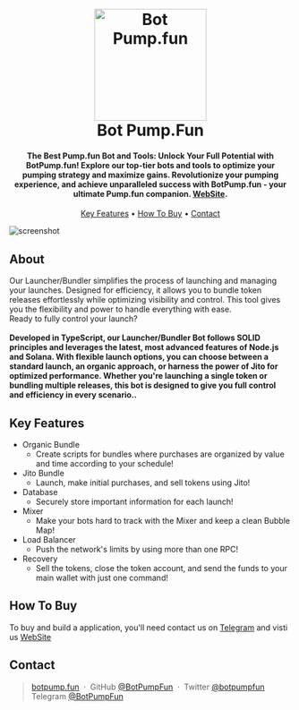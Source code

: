 
<h1 align="center">
  <br>
  <a href="http:/botpump.fun"><img src="https://botpumpfun.vercel.app/logo.webp" alt="Bot Pump.fun" width="200"></a>
  <br>
  Bot Pump.Fun
  <br>
</h1>

<h4 align="center">The Best Pump.fun Bot and Tools: Unlock Your Full Potential with BotPump.fun! Explore our top-tier bots and tools to optimize your pumping strategy and maximize gains. Revolutionize your pumping experience, and achieve unparalleled success with BotPump.fun - your ultimate Pump.fun companion. <a href="http://botpump.fun" target="_blank">WebSite</a>.</h4>

<p align="center">
  <a href="#key-features">Key Features</a> •
  <a href="#how-to-buy">How To Buy</a> •
  <a href="#contact">Contact</a>
  </p>

![screenshot](https://raw.githubusercontent.com/amitmerchant1990/electron-markdownify/master/app/img/markdownify.gif)


## About

Our Launcher/Bundler simplifies the process of launching and managing your launches. Designed for efficiency, it allows you to bundle token releases effortlessly while optimizing visibility and control. This tool gives you the flexibility and power to handle everything with ease. <br>
Ready to fully control your launch? <br>
<br>
**Developed in TypeScript, our Launcher/Bundler Bot follows SOLID principles and leverages the latest, most advanced features of Node.js and Solana. With flexible launch options, you can choose between a standard launch, an organic approach, or harness the power of Jito for optimized performance. Whether you're launching a single token or bundling multiple releases, this bot is designed to give you full control and efficiency in every scenario..**



## Key Features

* Organic Bundle
  - Create scripts for bundles where purchases are organized by value and time according to your schedule!
* Jito Bundle
  - Launch, make initial purchases, and sell tokens using Jito!
* Database
  - Securely store important information for each launch! 
* Mixer
  - Make your bots hard to track with the Mixer and keep a clean Bubble Map!
* Load Balancer
  - Push the network's limits by using more than one RPC!
* Recovery
  - Sell the tokens, close the token account, and send the funds to your main wallet with just one command!

## How To Buy

To buy and build a application, you'll need contact us on [Telegram](https://t.me/BotsPumpFun) and visti us [WebSite](https://www.botpump.fun)


## **Contact**
 
> [botpump.fun](https://www.botpump.fun) &nbsp;&middot;&nbsp;
> GitHub [@BotPumpFun](https://github.com/BotPumpFun) &nbsp;&middot;&nbsp;
> Twitter [@botpumpfun](https://twitter.com/amit_merchant)
> Telegram [@BotPumpFun](https://t.me/BotsPumpFun)
